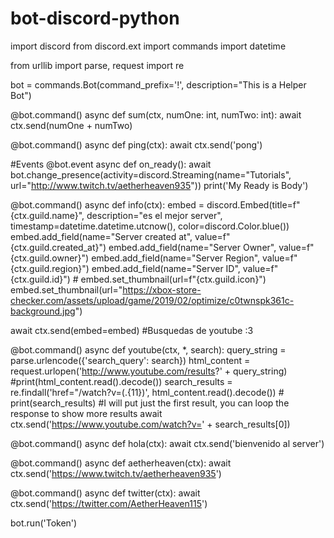 # bot-discord-python

import discord from discord.ext import commands import datetime

from urllib import parse, request import re

bot = commands.Bot(command_prefix='!', description="This is a Helper Bot")

@bot.command() async def sum(ctx, numOne: int, numTwo: int): await ctx.send(numOne + numTwo)

@bot.command() async def ping(ctx): await ctx.send('pong')

#Events @bot.event async def on_ready(): await bot.change_presence(activity=discord.Streaming(name="Tutorials", url="http://www.twitch.tv/aetherheaven935")) print('My Ready is Body')

@bot.command() async def info(ctx): embed = discord.Embed(title=f"{ctx.guild.name}", description="es el mejor server", timestamp=datetime.datetime.utcnow(), color=discord.Color.blue()) embed.add_field(name="Server created at", value=f"{ctx.guild.created_at}") embed.add_field(name="Server Owner", value=f"{ctx.guild.owner}") embed.add_field(name="Server Region", value=f"{ctx.guild.region}") embed.add_field(name="Server ID", value=f"{ctx.guild.id}") # embed.set_thumbnail(url=f"{ctx.guild.icon}") embed.set_thumbnail(url="https://xbox-store-checker.com/assets/upload/game/2019/02/optimize/c0twnspk361c-background.jpg")

await ctx.send(embed=embed)
#Busquedas de youtube :3

@bot.command() async def youtube(ctx, *, search): query_string = parse.urlencode({'search_query': search}) html_content = request.urlopen('http://www.youtube.com/results?' + query_string) #print(html_content.read().decode()) search_results = re.findall('href="\/watch\?v=(.{11})', html_content.read().decode()) # print(search_results) #I will put just the first result, you can loop the response to show more results await ctx.send('https://www.youtube.com/watch?v=' + search_results[0])

@bot.command() async def hola(ctx): await ctx.send('bienvenido al server')

@bot.command() async def aetherheaven(ctx): await ctx.send('https://www.twitch.tv/aetherheaven935')

@bot.command() async def twitter(ctx): await ctx.send('https://twitter.com/AetherHeaven115')

bot.run('Token')
